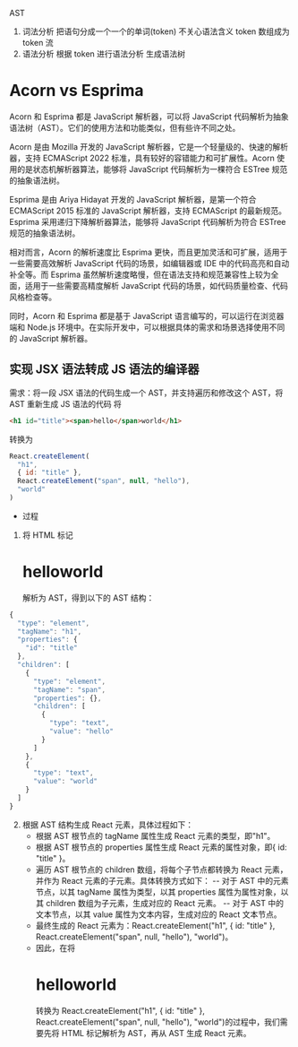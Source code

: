 AST

1. 词法分析 把语句分成一个一个的单词(token) 不关心语法含义 token 数组成为 token 流
2. 语法分析 根据 token 进行语法分析 生成语法树

# Acorn vs Esprima

Acorn 和 Esprima 都是 JavaScript 解析器，可以将 JavaScript 代码解析为抽象语法树（AST）。它们的使用方法和功能类似，但有些许不同之处。

Acorn 是由 Mozilla 开发的 JavaScript 解析器，它是一个轻量级的、快速的解析器，支持 ECMAScript 2022 标准，具有较好的容错能力和可扩展性。Acorn 使用的是状态机解析器算法，能够将 JavaScript 代码解析为一棵符合 ESTree 规范的抽象语法树。

Esprima 是由 Ariya Hidayat 开发的 JavaScript 解析器，是第一个符合 ECMAScript 2015 标准的 JavaScript 解析器，支持 ECMAScript 的最新规范。Esprima 采用递归下降解析器算法，能够将 JavaScript 代码解析为符合 ESTree 规范的抽象语法树。

相对而言，Acorn 的解析速度比 Esprima 更快，而且更加灵活和可扩展，适用于一些需要高效解析 JavaScript 代码的场景，如编辑器或 IDE 中的代码高亮和自动补全等。而 Esprima 虽然解析速度略慢，但在语法支持和规范兼容性上较为全面，适用于一些需要高精度解析 JavaScript 代码的场景，如代码质量检查、代码风格检查等。

同时，Acorn 和 Esprima 都是基于 JavaScript 语言编写的，可以运行在浏览器端和 Node.js 环境中。在实际开发中，可以根据具体的需求和场景选择使用不同的 JavaScript 解析器。

## 实现 JSX 语法转成 JS 语法的编译器

需求：将一段 JSX 语法的代码生成一个 AST，并支持遍历和修改这个 AST，将 AST 重新生成 JS 语法的代码
将

```html
<h1 id="title"><span>hello</span>world</h1>
```

转换为

```js
React.createElement(
  "h1",
  { id: "title" },
  React.createElement("span", null, "hello"),
  "world"
)
```

- 过程

1. 将 HTML 标记<h1 id="title"><span>hello</span>world</h1>解析为 AST，得到以下的 AST 结构：

```js
{
  "type": "element",
  "tagName": "h1",
  "properties": {
    "id": "title"
  },
  "children": [
    {
      "type": "element",
      "tagName": "span",
      "properties": {},
      "children": [
        {
          "type": "text",
          "value": "hello"
        }
      ]
    },
    {
      "type": "text",
      "value": "world"
    }
  ]
}
```

2. 根据 AST 结构生成 React 元素，具体过程如下：
   - 根据 AST 根节点的 tagName 属性生成 React 元素的类型，即"h1"。
   - 根据 AST 根节点的 properties 属性生成 React 元素的属性对象，即{ id: "title" }。
   - 遍历 AST 根节点的 children 数组，将每个子节点都转换为 React 元素，并作为 React 元素的子元素。具体转换方式如下：
     -- 对于 AST 中的元素节点，以其 tagName 属性为类型，以其 properties 属性为属性对象，以其 children 数组为子元素，生成对应的 React 元素。
     -- 对于 AST 中的文本节点，以其 value 属性为文本内容，生成对应的 React 文本节点。
   - 最终生成的 React 元素为：React.createElement("h1", { id: "title" }, React.createElement("span", null, "hello"), "world")。
   - 因此，在将<h1 id="title"><span>hello</span>world</h1>转换为 React.createElement("h1", { id: "title" }, React.createElement("span", null, "hello"), "world")的过程中，我们需要先将 HTML 标记解析为 AST，再从 AST 生成 React 元素。
